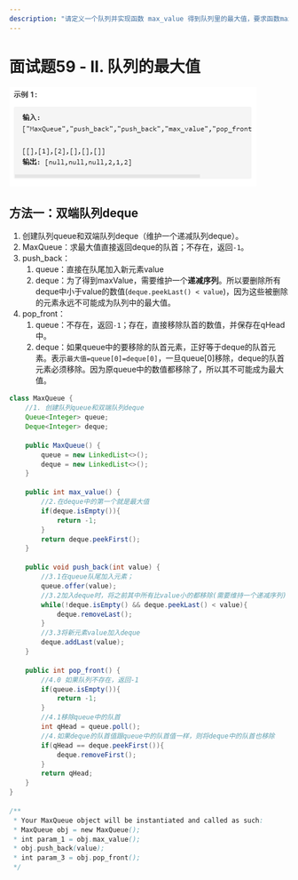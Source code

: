 ```yaml
---
description: "请定义一个队列并实现函数 max_value 得到队列里的最大值，要求函数max_value、push_back 和 pop_front 的均摊时间复杂度都是O(1)。若队列为空，pop_front 和 max_value\_需要返回 -1"
---
```


# 面试题59 - II. 队列的最大值

![](.gitbook/assets/image%20%2833%29.png)

## 方法一：双端队列deque

1. 创建队列queue和双端队列deque（维护一个递减队列deque）。
2. MaxQueue：求最大值直接返回deque的队首；不存在，返回`-1`。
3. push\_back：
   1. queue：直接在队尾加入新元素value
   2. deque：为了得到maxValue，需要维护一个**递减序列**。所以要删除所有deque中小于value的数值\(`deque.peekLast() < value`\)，因为这些被删除的元素永远不可能成为队列中的最大值。
4. pop\_front：
   1. queue：不存在，返回`-1`；存在，直接移除队首的数值，并保存在qHead中。
   2. deque：如果queue中的要移除的队首元素，正好等于deque的队首元素。表示`最大值=queue[0]=deque[0]`，一旦queue\[0\]移除，deque的队首元素必须移除。因为原queue中的数值都移除了，所以其不可能成为最大值。 

```java
class MaxQueue {
    //1. 创建队列queue和双端队列deque
    Queue<Integer> queue;
    Deque<Integer> deque;

    public MaxQueue() {
        queue = new LinkedList<>();
        deque = new LinkedList<>();
    }
    
    public int max_value() {
        //2.在deque中的第一个就是最大值
        if(deque.isEmpty()){
            return -1;
        }
        return deque.peekFirst();
    }
    
    public void push_back(int value) {
        //3.1在queue队尾加入元素；
        queue.offer(value);
        //3.2加入deque时，将之前其中所有比value小的都移除(需要维持一个递减序列)
        while(!deque.isEmpty() && deque.peekLast() < value){
            deque.removeLast();
        }
        //3.3将新元素value加入deque
        deque.addLast(value);
    }
    
    public int pop_front() {
        //4.0 如果队列不存在，返回-1
        if(queue.isEmpty()){
            return -1;
        }
        //4.1移除queue中的队首
        int qHead = queue.poll();
        //4.如果deque的队首值跟queue中的队首值一样，则将deque中的队首也移除
        if(qHead == deque.peekFirst()){
            deque.removeFirst();
        }
        return qHead;
    }
}

/**
 * Your MaxQueue object will be instantiated and called as such:
 * MaxQueue obj = new MaxQueue();
 * int param_1 = obj.max_value();
 * obj.push_back(value);
 * int param_3 = obj.pop_front();
 */
```

